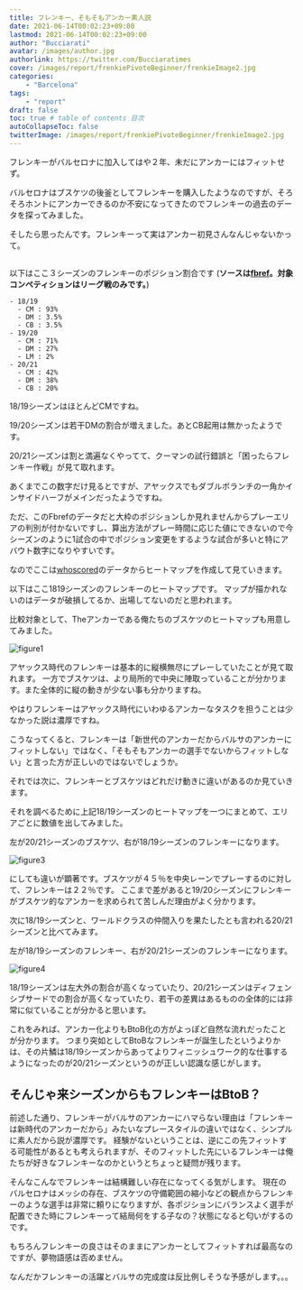 ```yaml
---
title: フレンキー、そもそもアンカー素人説
date: 2021-06-14T00:02:23+09:00
lastmod: 2021-06-14T00:02:23+09:00
author: "Bucciarati"
avatar: /images/author.jpg
authorlink: https://twitter.com/Bucciaratimes
cover: /images/report/frenkiePivoteBeginner/frenkieImage2.jpg
categories:
    - "Barcelona"
tags: 
    - "report"
draft: false
toc: true # table of contents 目次
autoCollapseToc: false
twitterImage: /images/report/frenkiePivoteBeginner/frenkieImage2.jpg
---
```


フレンキーがバルセロナに加入してはや２年、未だにアンカーにはフィットせず。

バルセロナはブスケツの後釜としてフレンキーを購入したようなのですが、そろそろホントにアンカーできるのか不安になってきたのでフレンキーの過去のデータを探ってみました。

そしたら思ったんです。フレンキーって実はアンカー初見さんなんじゃないかって。

##

以下はここ３シーズンのフレンキーのポジション割合です
(**ソースは[fbref](https://fbref.com/en/)。対象コンペティションはリーグ戦のみです。**)

```
- 18/19
  - CM : 93%
  - DM : 3.5%
  - CB : 3.5%
- 19/20
  - CM : 71%
  - DM : 27%
  - LM : 2%
- 20/21
  - CM : 42%
  - DM : 38%
  - CB : 20%
```
18/19シーズンはほとんどCMですね。

19/20シーズンは若干DMの割合が増えました。あとCB起用は無かったようです。

20/21シーズンは割と満遍なくやってて、クーマンの試行錯誤と「困ったらフレンキー作戦」が見て取れます。

あくまでこの数字だけ見るとですが、アヤックスでもダブルボランチの一角かインサイドハーフがメインだったようですね。

ただ、このFbrefのデータだと大枠のポジションしか見れませんからプレーエリアの判別が付かないですし、算出方法がプレー時間に応じた値にできないので今シーズンのように1試合の中でポジション変更をするような試合が多いと特にアバウト数字になりやすいです。

なのでここは[whoscored](https://www.whoscored.com/)のデータからヒートマップを作成して見ていきます。

以下はここ1819シーズンのフレンキーのヒートマップです。
マップが描かれないのはデータが破損してるか、出場してないのだと思われます。

比較対象として、Theアンカーである俺たちのブスケツのヒートマップも用意してみました。

![figure1](/images/report/frenkiePivoteBeginner/heatmap1.jpg)

アヤックス時代のフレンキーは基本的に縦横無尽にプレーしていたことが見て取れます。
一方でブスケツは、より局所的で中央に陣取っていることが分かります。また全体的に縦の動きが少ない事も分かりますね。

やはりフレンキーはアヤックス時代にいわゆるアンカーなタスクを担うことは少なかった説は濃厚ですね。

こうなってくると、フレンキーは「新世代のアンカーだからバルサのアンカーにフィットしない」ではなく、「そもそもアンカーの選手でないからフィットしない」と言った方が正しいのではないでしょうか。

それでは次に、フレンキーとブスケツはどれだけ動きに違いがあるのか見ていきます。

それを調べるために上記18/19シーズンのヒートマップを一つにまとめて、エリアごとに数値を出してみました。

左が20/21シーズンのブスケツ、右が18/19シーズンのフレンキーになります。

![figure3](/images/report/frenkiePivoteBeginner/heatmap5.png)

にしても違いが顕著です。ブスケツが４５％を中央レーンでプレーするのに対して、フレンキーは２２％です。
ここまで差があると19/20シーズンにフレンキーがブスケツ的なアンカーを求められて苦しんだ理由がよく分かります。

次に18/19シーズンと、ワールドクラスの仲間入りを果たしたとも言われる20/21シーズンと比べてみます。

左が18/19シーズンのフレンキー、右が20/21シーズンのフレンキーになります。

![figure4](/images/report/frenkiePivoteBeginner/heatmap6.png)

18/19シーズンは左大外の割合が高くなっていたり、20/21シーズンはディフェンシブサードでの割合が高くなっていたり、若干の差異はあるものの全体的には非常に似ていることが分かると思います。

これをみれば、アンカー化よりもBtoB化の方がよっぽど自然な流れだったことが分かります。
つまり突如としてBtoBなフレンキーが誕生したというよりかは、その片鱗は18/19シーズンからあってよりフィニッシュワーク的な仕事するようになったのが20/21シーズンというのが正しい認識な感じがします。

## そんじゃ来シーズンからもフレンキーはBtoB？

前述した通り、フレンキーがバルサのアンカーにハマらない理由は「フレンキーは新時代のアンカーだから」みたいなプレースタイルの違いではなく、シンプルに素人だから説が濃厚です。
経験がないということは、逆にこの先フィットする可能性があるとも考えられますが、そのフィットした先にいるフレンキーは俺たちが好きなフレンキーなのかというとちょっと疑問が残ります。

そんなこんなでフレンキーは結構難しい存在になってくる気がします。
現在のバルセロナはメッシの存在、ブスケツの守備範囲の縮小などの観点からフレンキーのような選手は非常に頼りになりますが、各ポジションにバランスよく選手が配置できた時にフレンキーって結局何をする子なの？状態になると匂いがするのです。

もちろんフレンキーの良さはそのままにアンカーとしてフィットすれば最高なのですが、夢物語感は否めません。

なんだかフレンキーの活躍とバルサの完成度は反比例しそうな予感がします。。。